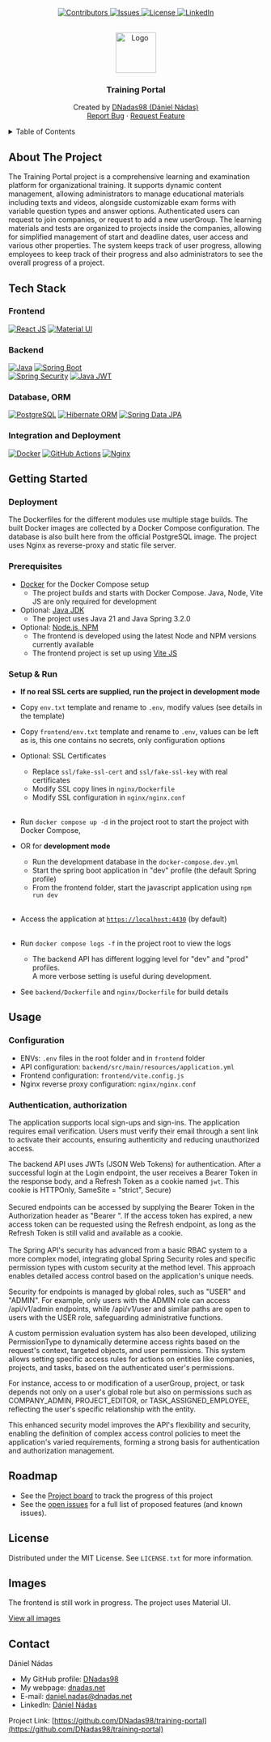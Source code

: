 <p align="center">
  <!-- <a href="https://github.com/DNadas98/training-portal/actions/workflows/nodejs.yml">
    <img src="https://img.shields.io/github/actions/workflow/status/DNadas98/training-portal/nodejs.yml?style=for-the-badge" alt="Build">
  </a> -->
  <a href="https://github.com/DNadas98/training-portal/graphs/contributors">
    <img src="https://img.shields.io/github/contributors/DNadas98/training-portal.svg?style=for-the-badge" alt="Contributors">
  </a>
  <a href="https://github.com/DNadas98/training-portal/issues">
    <img src="https://img.shields.io/github/issues/DNadas98/training-portal.svg?style=for-the-badge" alt="Issues">
  </a>
  <a href="https://github.com/DNadas98/training-portal/blob/master/LICENSE.txt">
    <img src="https://img.shields.io/github/license/DNadas98/training-portal.svg?style=for-the-badge" alt="License">
  </a>
  <a href="https://linkedin.com/in/daniel-nadas">
    <img src="https://img.shields.io/badge/-LinkedIn-black.svg?style=for-the-badge&logo=linkedin&colorB=555" alt="LinkedIn">
  </a>
</p>

<br xmlns="http://www.w3.org/1999/html"/>
<div align="center">
  <a href="https://github.com/DNadas98/training-portal">
    <img src="https://avatars.githubusercontent.com/u/125133206?v=4" alt="Logo" width="80" height="80">
  </a>

<h3 align="center">Training Portal</h3>
  <p align="center">
    Created by <a href="https://github.com/DNadas98">DNadas98 (Dániel Nádas)</a>
    <br />
    <a href="https://github.com/DNadas98/training-portal/issues">Report Bug</a>
    ·
    <a href="https://github.com/DNadas98/training-portal/issues">Request Feature</a>
  </p>
</div>

<details>
  <summary>Table of Contents</summary>
  <ol>
    <li>
      <a href="#about-the-project">About The Project</a>
      <ul>
        <li><a href="#tech-stack">Tech Stack</a></li>
      </ul>
    </li>
    <li>
      <a href="#getting-started">Getting Started</a>
      <ul>
        <li><a href="#deployment">Deployment</a></li>
        <li><a href="#prerequisites">Prerequisites</a></li>
        <li><a href="#setup--run">Setup and run</a></li>
      </ul>
    </li>
    <li>
      <a href="#usage">Usage</a>
      <ul>
        <li><a href="#configuration-of-default-api-security-middlewares">Configuration of default API security middlewares</a></li>
        <li><a href="#authentication-authorization">Authentication, authorization</a></li>
      </ul>
    </li>
    <li><a href="#roadmap">Roadmap</a></li>
    <li><a href="#images">Images</a></li>
    <li><a href="#license">License</a></li>
    <li><a href="#contact">Contact</a></li>
  </ol>
</details>

## About The Project

The Training Portal project is a comprehensive learning and examination platform for organizational
training. It supports dynamic content management, allowing administrators to manage educational
materials including texts and videos, alongside customizable exam forms with variable question types
and answer options. Authenticated users can request to join companies, or request to add a new
userGroup. The learning materials and tests are organized to projects inside the companies, allowing
for simplified management of start and deadline dates, user access and various other properties. The
system keeps track of user progress, allowing employees to keep track of their progress and also
administrators to see the overall progress of a project.

## Tech Stack

### Frontend

[![React JS](https://img.shields.io/badge/-React_JS-60D9FA?style=for-the-badge&logo=react&logoColor=black)](https://react.dev/)
[![Material UI](https://img.shields.io/badge/-Material_UI-003a75?style=for-the-badge&logo=mui&logoColor=white)](https://mui.com/material-ui/getting-started/)

### Backend

[![Java](https://img.shields.io/badge/-Java-ED8B00?style=for-the-badge)](https://www.java.com/en/)
[![Spring Boot](https://img.shields.io/badge/-Spring_Boot-589133?style=for-the-badge&logo=spring&logoColor=black)](https://spring.io/projects/spring-boot)  
[![Spring Security](https://img.shields.io/badge/-Spring_Security-589133?style=for-the-badge&logo=spring&logoColor=black)](https://spring.io/projects/spring-security)
[![Java JWT](https://img.shields.io/badge/-Java_JWT-CCCCCC?style=for-the-badge&logo=jsonwebtoken&logoColor=black)](https://github.com/jwtk/jjwt)

### Database, ORM

[![PostgreSQL](https://img.shields.io/badge/-PostgreSQL-4479A1?style=for-the-badge&logo=postgresql&logoColor=black)](https://www.postgresql.org/)
[![Hibernate ORM](https://img.shields.io/badge/-Hibernate_ORM-CCCCCC?style=for-the-badge&logo=hibernate&logoColor=black)](https://hibernate.org/orm/)
[![Spring Data JPA](https://img.shields.io/badge/-Spring_Data_JPA-589133?style=for-the-badge&logo=spring&logoColor=black)](https://spring.io/projects/spring-data-jpa)

### Integration and Deployment

[![Docker](https://img.shields.io/badge/-Docker-1d63ed?style=for-the-badge&logo=docker&logoColor=black)](https://www.docker.com/)
[![GitHub Actions](https://img.shields.io/badge/-GitHub_Actions-2088FF?style=for-the-badge&logo=github-actions&logoColor=black)](https://github.com/features/actions)
[![Nginx](https://img.shields.io/badge/-Nginx-227722?style=for-the-badge&logo=nginx&logoColor=black)](https://www.nginx.com/)

## Getting Started

### Deployment

The Dockerfiles for the different modules use multiple stage builds. The built Docker images are
collected by a Docker Compose configuration. The database is also built here from the official
PostgreSQL image.
The project uses Nginx as reverse-proxy and static file server.

### Prerequisites

- [Docker](https://www.docker.com/) for the Docker Compose setup
  - The project builds and starts with Docker Compose. Java, Node, Vite JS are only required
    for development
- Optional: [Java JDK](https://www.oracle.com/java/technologies/downloads/#java21)
  - The project uses Java 21 and Java Spring 3.2.0
- Optional: [Node.js, NPM](https://nodejs.org/en/download)
  - The frontend is developed using the latest Node and NPM versions currently available
  - The frontend project is set up using [Vite JS](https://vitejs.dev/)

### Setup & Run

- <strong>If no real SSL certs are supplied, run the project in development mode</strong>

- Copy `env.txt` template and rename to `.env`, modify values (see details in the
  template)
- Copy `frontend/env.txt` template and rename to `.env`, values can be left as is, this one contains
  no secrets, only configuration options
- Optional: SSL Certificates
  - Replace `ssl/fake-ssl-cert` and `ssl/fake-ssl-key` with real certificates
  - Modify SSL copy lines in `nginx/Dockerfile`
  - Modify SSL configuration in `nginx/nginx.conf`
    <br><br>
- Run `docker compose up -d` in the project root to start the project with Docker Compose,
- OR for <strong> development mode</strong>
  - Run the development database in the `docker-compose.dev.yml`
  - Start the spring boot application in "dev" profile (the default Spring profile)
  - From the frontend folder, start the javascript application using `npm run dev`
    <br><br>
- Access the application at [`https://localhost:4430`](https://localhost:4430) (by default)
  <br><br>
- Run `docker compose logs -f` in the project root to view the logs
  - The backend API has different logging level for "dev" and "prod" profiles.  
    A more verbose setting is useful during development.
- See `backend/Dockerfile` and `nginx/Dockerfile` for build details

## Usage

### Configuration

- ENVs: `.env` files in the root folder and in `frontend` folder
- API configuration: `backend/src/main/resources/application.yml`
- Frontend configuration: `frontend/vite.config.js`
- Nginx reverse proxy configuration: `nginx/nginx.conf`

### Authentication, authorization

The application supports local sign-ups and sign-ins. The application requires email verification.
Users must verify their email
through a sent link to activate their accounts, ensuring authenticity and reducing unauthorized
access.

The backend API uses JWTs (JSON Web Tokens) for authentication. After a successful login at the
Login endpoint, the user receives a Bearer Token in the response body, and a Refresh Token
as a cookie named `jwt`. This cookie is HTTPOnly, SameSite = "strict", Secure)<br><br>
Secured endpoints can be accessed by supplying the Bearer Token in the Authorization
header as "Bearer ".
If the access token has expired, a new access token can be requested using the Refresh
endpoint, as long as the Refresh Token is still valid and available as a cookie.<br><br>
The Spring API's security has advanced from a basic RBAC system to a more complex model, integrating
global Spring Security roles and specific permission types with custom security at the method level.
This approach enables detailed access control based on the application's unique needs.

Security for endpoints is managed by global roles, such as "USER" and "ADMIN". For example, only
users with the ADMIN role can access /api/v1/admin endpoints,
while /api/v1/user and similar paths are open to users with the USER role, safeguarding
administrative functions.

A custom permission evaluation system has also been developed, utilizing PermissionType to
dynamically determine access rights based on the request's context, targeted objects, and user
permissions. This system allows setting specific access rules for actions on entities like
companies, projects, and tasks, based on the authenticated user's permissions.

For instance, access to or modification of a userGroup, project, or task depends not only on a
user's
global role but also on permissions such as COMPANY_ADMIN, PROJECT_EDITOR, or
TASK_ASSIGNED_EMPLOYEE, reflecting the user's specific relationship with the entity.

This enhanced security model improves the API's flexibility and security, enabling the definition of
complex access control policies to meet the application's varied requirements, forming a strong
basis for authentication and authorization management.

## Roadmap

- See the [Project board](https://github.com/users/DNadas98/projects/4) to track the
  progress of this project
- See the [open issues](https://github.com/DNadas98/training-portal/issues) for a
  full list of proposed features (and known issues).

## License

Distributed under the MIT License. See `LICENSE.txt` for more information.

## Images

The frontend is still work in progress.
The project uses Material UI.

[View all images](https://github.com/DNadas98/training-portal/tree/master/images)

## Contact

Dániel Nádas

- My GitHub profile: [DNadas98](https://github.com/DNadas98)
- My webpage: [dnadas.net](https://dnadas.net)
- E-mail: [daniel.nadas@dnadas.net](mailto:daniel.nadas@dnadas.net)
- LinkedIn: [Dániel Nádas](https://www.linkedin.com/in/daniel-nadas)

Project
Link: [https://github.com/DNadas98/training-portal](https://github.com/DNadas98/training-portal)
